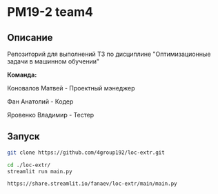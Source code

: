 # PM19-2 team4

## Описание

Репозиторий для выполнений ТЗ по дисциплине "Оптимизационные задачи в машинном обучении"

**Команда:**

Коновалов Матвей - Проектный мэнеджер

Фан Анатолий - Кодер

Яровенко Владимир - Тестер

## Запуск

```bash
git clone https://github.com/4group192/loc-extr.git
```
```bash
cd ./loc-extr/
streamlit run main.py
```
```
https://share.streamlit.io/fanaev/loc-extr/main/main.py
```

